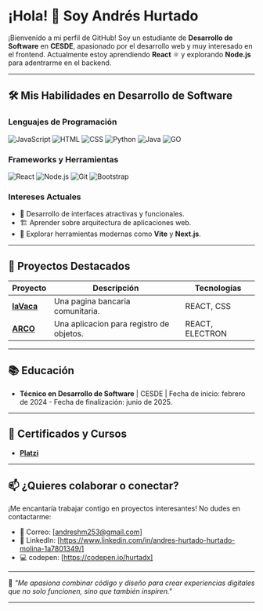 # ¡Hola! 👋 Soy Andrés Hurtado

¡Bienvenido a mi perfil de GitHub! Soy un estudiante de **Desarrollo de Software** en **CESDE**, apasionado por el desarrollo web y muy interesado en el frontend. Actualmente estoy aprendiendo **React** ⚛️ y explorando **Node.js** para adentrarme en el backend.

---

## 🛠️ Mis Habilidades en Desarrollo de Software

### Lenguajes de Programación
![JavaScript](https://img.shields.io/badge/JavaScript-F7DF1E?style=for-the-badge&logo=javascript&logoColor=black)
![HTML](https://img.shields.io/badge/HTML-E34F26?style=for-the-badge&logo=html5&logoColor=white)
![CSS](https://img.shields.io/badge/CSS-1572B6?style=for-the-badge&logo=css3&logoColor=white)
![Python](https://img.shields.io/badge/Python-3776AB?style=for-the-badge&logo=python&logoColor=white)
![Java](https://img.shields.io/badge/Java-007396?style=for-the-badge&logo=java&logoColor=white)
![GO](https://img.shields.io/badge/Go-00ADD8?style=for-the-badge&logo=go&logoColor=white)

### Frameworks y Herramientas
![React](https://img.shields.io/badge/React-61DAFB?style=for-the-badge&logo=react&logoColor=black)
![Node.js](https://img.shields.io/badge/Node.js-339933?style=for-the-badge&logo=node.js&logoColor=white)
![Git](https://img.shields.io/badge/Git-F05032?style=for-the-badge&logo=git&logoColor=white)
![Bootstrap](https://img.shields.io/badge/Bootstrap-7952B3?style=for-the-badge&logo=bootstrap&logoColor=white)

### Intereses Actuales
- 🎨 Desarrollo de interfaces atractivas y funcionales.
- 🏗️ Aprender sobre arquitectura de aplicaciones web.
- 🚀 Explorar herramientas modernas como **Vite** y **Next.js**.

---

## 🚀 Proyectos Destacados

| Proyecto | Descripción | Tecnologías |
| -------- | ----------- | ----------- |
| **[laVaca](https://github.com/hurtadx/LaVacaReact)** | Una pagina bancaria comunitaria. | REACT, CSS |
| **[ARCO](https://github.com/hurtadx/Arco_Project)** | Una aplicacion para registro de objetos. | REACT, ELECTRON |

---

## 📚 Educación
- **Técnico en Desarrollo de Software** | CESDE | Fecha de inicio: febrero de 2024 - Fecha de finalización: junio de 2025.

---

## 📜 Certificados y Cursos
- **[Platzi](https://drive.google.com/drive/folders/14sg0HaqIVR5Qy7T2ZmuxzBs3Fa7NRiYE?usp=drive_link)**

---

## 📫 ¿Quieres colaborar o conectar?
¡Me encantaría trabajar contigo en proyectos interesantes! No dudes en contactarme:

- 📧 Correo: [andreshm253@gmail.com]
- 💼 LinkedIn: [https://www.linkedin.com/in/andres-hurtado-hurtado-molina-1a7801349/]
- 💻 codepen: [https://codepen.io/hurtadx]


---

🌟 *"Me apasiona combinar código y diseño para crear experiencias digitales que no solo funcionen, sino que también inspiren."*

---



